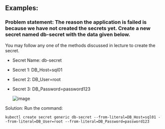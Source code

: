 ## Examples:


### Problem statement: The reason the application is failed is because we have not created the secrets yet. Create a new secret named db-secret with the data given below.

You may follow any one of the methods discussed in lecture to create the secret.

* Secret Name: db-secret

* Secret 1: DB_Host=sql01

* Secret 2: DB_User=root

* Secret 3: DB_Password=password123

  ![image](https://github.com/user-attachments/assets/cd4f1887-8807-40ff-b203-7cde3cf05f73)

Solution: 
Run the command: 
```
kubectl create secret generic db-secret --from-literal=DB_Host=sql01 --from-literal=DB_User=root --from-literal=DB_Password=password123
```
